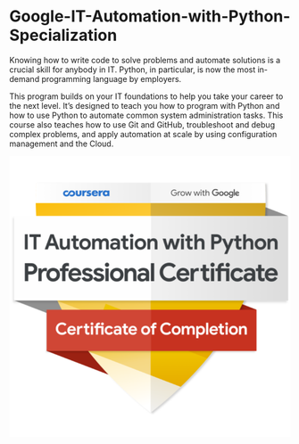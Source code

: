 # Google-IT-Automation-with-Python-Specialization

Knowing how to write code to solve problems and automate solutions is a crucial skill for anybody in IT. Python, in particular, is now the most 
in-demand programming language by employers.

This program builds on your IT foundations to help you take your career to the next level. It’s designed to teach you how to program with Python 
and how to use Python to automate common system administration tasks. This course also teaches how to use Git and GitHub, troubleshoot and debug complex 
problems, and apply automation at scale by using configuration management and the Cloud.

![](google-it-automation-professional-certificate.png)

